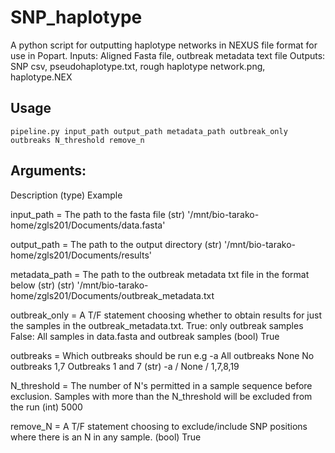 # SNP_haplotype
A python script for outputting haplotype networks in NEXUS file format for use in Popart.
Inputs: Aligned Fasta file, outbreak metadata text file
Outputs: SNP csv, pseudohaplotype.txt, rough haplotype network.png, haplotype.NEX

## Usage
```python3
pipeline.py input_path output_path metadata_path outbreak_only outbreaks N_threshold remove_n
```
## Arguments:
Description 
(type)
Example

input_path = The path to the fasta file
(str)
'/mnt/bio-tarako-home/zgls201/Documents/data.fasta'

output_path = The path to the output directory
(str)
'/mnt/bio-tarako-home/zgls201/Documents/results'

metadata_path = The path to the outbreak metadata txt file in the format below (str)
(str)
'/mnt/bio-tarako-home/zgls201/Documents/outbreak_metadata.txt

outbreak_only = A T/F statement choosing whether to obtain results for just the samples in the outbreak_metadata.txt.
		True: only outbreak samples
		False: All samples in data.fasta and outbreak samples
(bool)
True

outbreaks = Which outbreaks should be run e.g
	    -a    All outbreaks
	    None  No outbreaks
	    1,7	  Outbreaks 1 and 7
(str)
-a / None / 1,7,8,19

N_threshold = The number of N's permitted in a sample sequence before exclusion. Samples with more than the N_threshold will be excluded from the run
(int)
5000

remove_N = A T/F statement choosing to exclude/include SNP positions where there is an N in any sample.
(bool)
True


